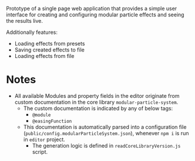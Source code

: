 Prototype of a single page web application that provides a simple user interface for creating and configuring modular particle effects and seeing the results live.

Additionally features:

- Loading effects from presets
- Saving created effects to file
- Loading effects from file

# Notes

- All available Modules and property fields in the editor originate from custom documentation in the core library `modular-particle-system`.
  - The custom documentation is indicated by any of below tags:
    - `@module`
    - `@easingFunction`
  - This documentation is automatically parsed into a configuration file (`public/config.modularParticleSystem.json`), whenever `npm i` is run in `editor` project.
    - The generation logic is defined in `readCoreLibraryVersion.js` script.
